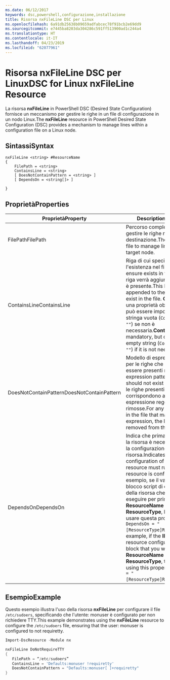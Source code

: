 ```yaml
---
ms.date: 06/12/2017
keywords: dsc,powershell,configurazione,installazione
title: Risorsa nxFileLine DSC per Linux
ms.openlocfilehash: 6a91db25638b09659adfabcec78f91bcb2e69dd9
ms.sourcegitcommit: e7445ba8203da304286c591ff513900ad1c244a4
ms.translationtype: HT
ms.contentlocale: it-IT
ms.lasthandoff: 04/23/2019
ms.locfileid: "62077961"
---
```

# <a name="dsc-for-linux-nxfileline-resource"></a><span data-ttu-id="add43-103">Risorsa nxFileLine DSC per Linux</span><span class="sxs-lookup"><span data-stu-id="add43-103">DSC for Linux nxFileLine Resource</span></span>

<span data-ttu-id="add43-104">La risorsa **nxFileLine** in PowerShell DSC (Desired State Configuration) fornisce un meccanismo per gestire le righe in un file di configurazione in un nodo Linux.</span><span class="sxs-lookup"><span data-stu-id="add43-104">The **nxFileLine** resource in PowerShell Desired State Configuration (DSC) provides a mechanism to manage lines within a configuration file on a Linux node.</span></span>

## <a name="syntax"></a><span data-ttu-id="add43-105">Sintassi</span><span class="sxs-lookup"><span data-stu-id="add43-105">Syntax</span></span>

```
nxFileLine <string> #ResourceName
{
    FilePath = <string>
    ContainsLine = <string>
    [ DoesNotContainPattern = <string> ]
    [ DependsOn = <string[]> ]

}
```

## <a name="properties"></a><span data-ttu-id="add43-106">Proprietà</span><span class="sxs-lookup"><span data-stu-id="add43-106">Properties</span></span>

|  <span data-ttu-id="add43-107">Proprietà</span><span class="sxs-lookup"><span data-stu-id="add43-107">Property</span></span> |  <span data-ttu-id="add43-108">Description</span><span class="sxs-lookup"><span data-stu-id="add43-108">Description</span></span> |
|---|---|
| <span data-ttu-id="add43-109">FilePath</span><span class="sxs-lookup"><span data-stu-id="add43-109">FilePath</span></span>| <span data-ttu-id="add43-110">Percorso completo del file in cui gestire le righe nel nodo di destinazione.</span><span class="sxs-lookup"><span data-stu-id="add43-110">The full path to the file to manage lines in on the target node.</span></span>|
| <span data-ttu-id="add43-111">ContainsLine</span><span class="sxs-lookup"><span data-stu-id="add43-111">ContainsLine</span></span>| <span data-ttu-id="add43-112">Riga di cui specificare l'esistenza nel file.</span><span class="sxs-lookup"><span data-stu-id="add43-112">A line to ensure exists in the file.</span></span> <span data-ttu-id="add43-113">Questa riga verrà aggiunta al file, se non è presente.</span><span class="sxs-lookup"><span data-stu-id="add43-113">This line will be appended to the file if it does not exist in the file.</span></span> <span data-ttu-id="add43-114">**ContainsLine** è una proprietà obbligatoria, ma può essere impostata su una stringa vuota (`ContainsLine = ""`) se non è necessaria.</span><span class="sxs-lookup"><span data-stu-id="add43-114">**ContainsLine** is mandatory, but can be set to an empty string (`ContainsLine = ""`) if it is not needed.</span></span>|
| <span data-ttu-id="add43-115">DoesNotContainPattern</span><span class="sxs-lookup"><span data-stu-id="add43-115">DoesNotContainPattern</span></span>| <span data-ttu-id="add43-116">Modello di espressione regolare per le righe che non devono essere presenti nel file.</span><span class="sxs-lookup"><span data-stu-id="add43-116">A regular expression pattern for lines that should not exist in the file.</span></span> <span data-ttu-id="add43-117">Tutte le righe presenti nel file che corrispondono a questa espressione regolare verranno rimosse.</span><span class="sxs-lookup"><span data-stu-id="add43-117">For any lines that exist in the file that match this regular expression, the line will be removed from the file.</span></span>|
| <span data-ttu-id="add43-118">DependsOn</span><span class="sxs-lookup"><span data-stu-id="add43-118">DependsOn</span></span> | <span data-ttu-id="add43-119">Indica che prima di configurare la risorsa è necessario eseguire la configurazione di un'altra risorsa.</span><span class="sxs-lookup"><span data-stu-id="add43-119">Indicates that the configuration of another resource must run before this resource is configured.</span></span> <span data-ttu-id="add43-120">Ad esempio, se il valore di **ID** del blocco script di configurazione della risorsa che si vuole eseguire per primo è **ResourceName** e il tipo è **ResourceType**, la sintassi per usare questa proprietà è `DependsOn = "[ResourceType]ResourceName"`.</span><span class="sxs-lookup"><span data-stu-id="add43-120">For example, if the **ID** of the resource configuration script block that you want to run first is **ResourceName** and its type is **ResourceType**, the syntax for using this property is `DependsOn = "[ResourceType]ResourceName"`.</span></span>|

## <a name="example"></a><span data-ttu-id="add43-121">Esempio</span><span class="sxs-lookup"><span data-stu-id="add43-121">Example</span></span>

<span data-ttu-id="add43-122">Questo esempio illustra l'uso della risorsa **nxFileLine** per configurare il file `/etc/sudoers`, specificando che l'utente: monuser è configurato per non richiedere TTY.</span><span class="sxs-lookup"><span data-stu-id="add43-122">This example demonstrates using the **nxFileLine** resource to configure the `/etc/sudoers` file, ensuring that the user: monuser is configured to not requiretty.</span></span>

```powershell
Import-DscResource -Module nx

nxFileLine DoNotRequireTTY
{
   FilePath = “/etc/sudoers”
   ContainsLine = 'Defaults:monuser !requiretty'
   DoesNotContainPattern = "Defaults:monuser[ ]+requiretty"
}
```